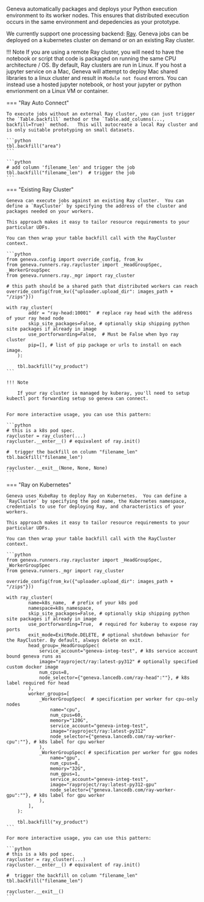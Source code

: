 
Geneva automatically packages and deploys your Python execution environment to its worker nodes.  This ensures that distributed execution occurs in the same environment and depedencies as your prototype.

We currently support one processing backend: [Ray](https://www.anyscale.com/product/open-source/ray).  Geneva jobs can be deployed on a kubernetes cluster on demand or on an existing Ray cluster. 

!!! Note
    If you are using a remote Ray cluster, you will need to have the notebook or script that code is packaged on running the same CPU architecture / OS.  By default, Ray clusters are run in Linux.   If you host a jupyter service on a Mac, Geneva will attempt to deploy Mac shared libraries to a linux cluster and result in `Module not found` errors.  You can instead use a hosted jupyter notebook, or host your jupyter or python envrionment on a Linux VM or container.


=== "Ray Auto Connect"

    To execute jobs without an external Ray cluster, you can just trigger the `Table.backfill` method or the `Table.add_columns(..., backfill=True)` method.   This will autocreate a local Ray cluster and is only suitable prototyping on small datasets.

    ```python
    tbl.backfill("area")
    ```

    ```python
    # add column 'filename_len' and trigger the job
    tbl.backfill("filename_len")  # trigger the job
    ```

=== "Existing Ray Cluster"

    Geneva can execute jobs against an existing Ray cluster.  You can define a `RayCluster` by specifying the address of the cluster and packages needed on your workers.

    This approach makes it easy to tailor resource requirements to your particular UDFs.

    You can then wrap your table backfill call with the RayCluster context.

    ```python
    from geneva.config import override_config, from_kv
    from geneva.runners.ray.raycluster import _HeadGroupSpec, _WorkerGroupSpec
    from geneva.runners.ray._mgr import ray_cluster

    # this path should be a shared path that distributed workers can reach
    override_config(from_kv({"uploader.upload_dir": images_path + "/zips"}))

    with ray_cluster(
            addr = "ray-head:10001"  # replace ray head with the address of your ray head node
            skip_site_packages=False, # optionally skip shipping python site packages if already in image
            use_portforwarding=False,  # Must be False when byo ray cluster
            pip=[], # list of pip package or urls to install on each image.
        ):

        tbl.backfill("xy_product")
    ```

    !!! Note

        If your ray cluster is managed by kuberay, you'll need to setup kubectl port forwarding setup so geneva can connect.  


    For more interactive usage, you can use this pattern:

    ```python
    # this is a k8s pod spec.
    raycluster = ray_cluster(...)
    raycluster.__enter__() # equivalent of ray.init()

    #  trigger the backfill on column "filename_len" 
    tbl.backfill("filename_len") 

    raycluster.__exit__(None, None, None)
    ```

=== "Ray on Kubernetes"

    Geneva uses KubeRay to deploy Ray on Kubernetes.  You can define a `RayCluster` by specifying the pod name, the Kubernetes namespace, credentials to use for deploying Ray, and characteristics of your workers.

    This approach makes it easy to tailor resource requirements to your particular UDFs.

    You can then wrap your table backfill call with the RayCluster context.

    ```python
    from geneva.runners.ray.raycluster import _HeadGroupSpec, _WorkerGroupSpec
    from geneva.runners._mgr import ray_cluster

    override_config(from_kv({"uploader.upload_dir": images_path + "/zips"}))

    with ray_cluster(
            name=k8s_name,  # prefix of your k8s pod
            namespace=k8s_namespace,
            skip_site_packages=False, # optionally skip shipping python site packages if already in image
            use_portforwarding=True,  # required for kuberay to expose ray ports
            exit_mode=ExitMode.DELETE, # optional shutdown behavior for the RayCluster. By default, always delete on exit.
            head_group=_HeadGroupSpec(
                service_account="geneva-integ-test", # k8s service account bound geneva runs as
                image="rayproject/ray:latest-py312" # optionally specified custom docker image
                num_cpus=8,
                node_selector={"geneva.lancedb.com/ray-head":""}, # k8s label required for head
            ),
            worker_groups=[
                _WorkerGroupSpec(  # specification per worker for cpu-only nodes
                    name="cpu",
                    num_cpus=60,
                    memory="120G",
                    service_account="geneva-integ-test",
                    image="rayproject/ray:latest-py312"
                    node_selector={"geneva.lancedb.com/ray-worker-cpu":""}, # k8s label for cpu worker
                ),
                _WorkerGroupSpec( # specification per worker for gpu nodes
                    name="gpu",
                    num_cpus=8,
                    memory="32G",
                    num_gpus=1,
                    service_account="geneva-integ-test",
                    image="rayproject/ray:latest-py312-gpu"
                    node_selector={"geneva.lancedb.com/ray-worker-gpu":""}, # k8s label for gpu worker
                ),
            ],
        ):

        tbl.backfill("xy_product")
    ```

    For more interactive usage, you can use this pattern:

    ```python
    # this is a k8s pod spec.
    raycluster = ray_cluster(...)
    raycluster.__enter__() # equivalent of ray.init()

    #  trigger the backfill on column "filename_len" 
    tbl.backfill("filename_len") 

    raycluster.__exit__()
    ```
